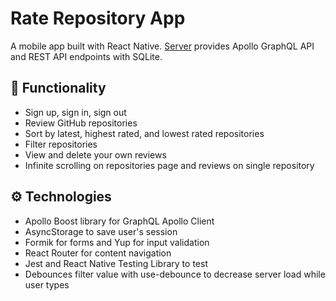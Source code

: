 # Rate Repository App

A mobile app built with React Native. [Server](https://github.com/fullstack-hy2020/rate-repository-api) 
provides Apollo GraphQL API and REST API endpoints with SQLite.

## 🔧 Functionality

- Sign up, sign in, sign out
- Review GitHub repositories
- Sort by latest, highest rated, and lowest rated repositories
- Filter repositories
- View and delete your own reviews
- Infinite scrolling on repositories page and reviews on single repository

## ⚙ Technologies
- Apollo Boost library for GraphQL Apollo Client
- AsyncStorage to save user's session
- Formik for forms and Yup for input validation
- React Router for content navigation
- Jest and React Native Testing Library to test
- Debounces filter value with use-debounce to decrease server load while user types
